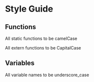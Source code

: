 # Style Guide

## Functions

All static functions to be camelCase

All extern functions to be CapitalCase

## Variables

All variable names to be underscore_case

